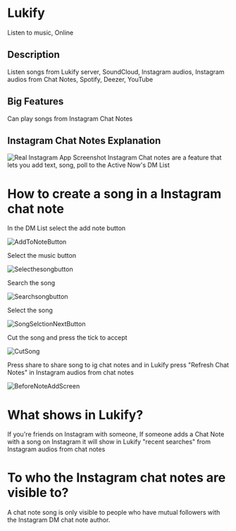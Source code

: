 
# Lukify

	
Listen to music, Online

## Description

Listen songs from Lukify server, SoundCloud, Instagram audios, Instagram audios from Chat Notes, Spotify, Deezer, YouTube

## Big Features

Can play songs from Instagram Chat Notes

## Instagram Chat Notes Explanation
![Real Instagram App Screenshot](https://github.com/user-attachments/assets/933fd3be-74ee-44f0-9b46-353f076bd393)
Instagram Chat notes are a feature that lets you add text, song, poll to the Active Now's DM List

# How to create a song in a Instagram chat note

In the DM List select the add note button

![AddToNoteButton](https://github.com/user-attachments/assets/ec03d141-8209-4483-b30f-d7a4a881ea40)

Select the music button

![Selecthesongbutton](https://github.com/user-attachments/assets/c613c2cd-04b5-4936-92bd-8e21bc611b47)


Search the song

![Searchsongbutton](https://github.com/user-attachments/assets/80907296-bc37-4c46-a000-6ba526187e81)

Select the song

![SongSelctionNextButton](https://github.com/user-attachments/assets/2fa27f00-3972-4b97-b75f-4766884b6ce4)

Cut the song and press the tick to accept

![CutSong](https://github.com/user-attachments/assets/4aba01cf-f57c-4915-9245-6e8c72fcff32)

Press share to share song to ig chat notes and in Lukify press "Refresh Chat Notes" in Instagram audios from chat notes 

![BeforeNoteAddScreen](https://github.com/user-attachments/assets/f98eb1c1-0092-4594-b946-5ca33a52c12a)



# What shows in Lukify?

If you're friends on Instagram with someone, If someone adds a Chat Note with a song on Instagram it will show in Lukify "recent searches" from Instagram audios from chat notes

# To who the Instagram chat notes are visible to?

A chat note song is only visible to people who have mutual followers with the Instagram DM chat note author.
